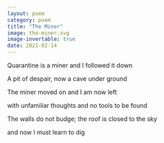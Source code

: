 ```yaml
---
layout: poem
category: poem
title: "The Miner"
image: the-miner.svg
image-invertable: true
date: 2021-02-14
---
```


Quarantine is a miner
and I followed it down

A pit of despair,
now a cave under ground

The miner moved on
and I am now left

with unfamiliar thoughts
and no tools to be found

The walls do not budge;
the roof is closed to the sky

and now I must learn to dig
